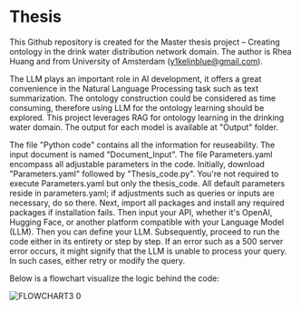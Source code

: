 # Thesis
This Github repository is created for the Master thesis project – Creating ontology in the drink water distribution network domain. The author is Rhea Huang and from University of Amsterdam (y1kelinblue@gmail.com). 

The LLM plays an important role in AI development, it offers a great convenience in the Natural Language Processing task such as text summarization. The ontology construction could be considered as time consuming, therefore using LLM for the ontology learning should be explored. This project leverages RAG for ontology learning in the drinking water domain. The output for each model is available at "Output" folder. 

The file "Python code" contains all the information for reuseability. The input document is named "Document_Input". The file Parameters.yaml encompass all adjustable parameters in the code. Initially, download "Parameters.yaml" followed by "Thesis_code.py". You're not required to execute Parameters.yaml but only the thesis_code. All default parameters reside in parameters.yaml; if adjustments such as queries or inputs are necessary, do so there. 
Next, import all packages and install any required packages if installation fails. Then input your API, whether it's OpenAI, Hugging Face, or another platform compatible with your Language Model (LLM). Then you can define your LLM. Subsequently, proceed to run the code either in its entirety or step by step. If an error such as a 500 server error occurs, it might signify that the LLM is unable to process your query. In such cases, either retry or modify the query. 

Below is a flowchart visualize the logic behind the code:

![FLOWCHART3 0](https://github.com/Rhea0000/Thesis/assets/145769931/33e57c24-e540-4ebf-84c2-498b19fab30d)

